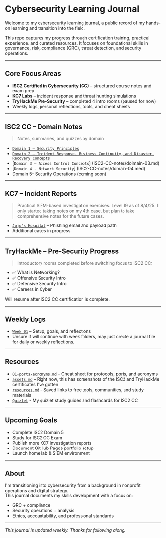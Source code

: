 # Cybersecurity Learning Journal

Welcome to my cybersecurity learning journal, a public record of my hands-on learning and transition into the field.

This repo captures my progress through certification training, practical experience, and curated resources. It focuses on foundational skills in governance, risk, compliance (GRC), threat detection, and security operations.

---

## Core Focus Areas

- **ISC2 Certified in Cybersecurity (CC)** – structured course notes and exam prep  
- **KC7 Labs** – incident response and threat hunting simulations  
- **TryHackMe Pre-Security** – completed 4 intro rooms (paused for now)  
- Weekly logs, personal reflections, tools, and cheat sheets

---

## ISC2 CC – Domain Notes

> Notes, summaries, and quizzes by domain

- [`Domain 1 – Security Principles`](ISC2-CC-notes/domain-01.md) 
- [`Domain 2 – Incident Response, Business Continuity, and Disaster Recovery Concepts`](ISC2-CC-notes/domain-02.md) 
- [`Domain 3 – Access Control Concepts`] (ISC2-CC-notes/doimain-03.md)
- [`Domain 4 - Network Security`] (ISC2-CC-notes/domain-04.med)
- Domain 5- Security Operations (coming soon)

---

## KC7 – Incident Reports

> Practical SIEM-based investigation exercises. Level 19 as of 8/4/25.
> I only started taking notes on my 4th case, but plan to take comprehensive notes for the future cases.

- [`Jojo's Hospital`](KC7-incident-reports/Jojo's-Hospital.md) – Phishing email and payload path  
- Additional cases in progress

---

## TryHackMe – Pre-Security Progress

> Introductory rooms completed before switching focus to ISC2 CC:

- ✅ What is Networking?  
- ✅ Offensive Security Intro  
- ✅ Defensive Security Intro  
- ✅ Careers in Cyber

Will resume after ISC2 CC certification is complete.

---

## Weekly Logs

- [`Week 01`](Week-01/intro.md) – Setup, goals, and reflections  
- Unsure if will continue with week folders, may just create a journal file for daily or weekly reflections.

---

## Resources

- [`01-ports-acronyms.md`](cheat-sheets/01-ports-acronyms.md) – Cheat sheet for protocols, ports, and acronyms  
- [`assets.md`](assets.md) – Right now, this has screenshots of the ISC2 and TryHackMe certificates I've gotten
- [`resources.md`](resources.md) – Saved links to free tools, communities, and study materials
- [`Quizlet`](https://quizlet.com/user/kmn2426/folders/intro-to-cyber-security) - My quizlet study guides and flashcards for ISC2 CC

---

## Upcoming Goals

- Complete ISC2 Domain 5
- Study for ISC2 CC Exam
- Publish more KC7 investigation reports  
- Document GitHub Pages portfolio setup  
- Launch home lab & SIEM environment  

---

## About

I'm transitioning into cybersecurity from a background in nonprofit operations and digital strategy.  
This journal documents my skills development with a focus on:

- GRC + compliance  
- Security operations + analysis  
- Ethics, accountability, and professional standards

---

_This journal is updated weekly. Thanks for following along._
